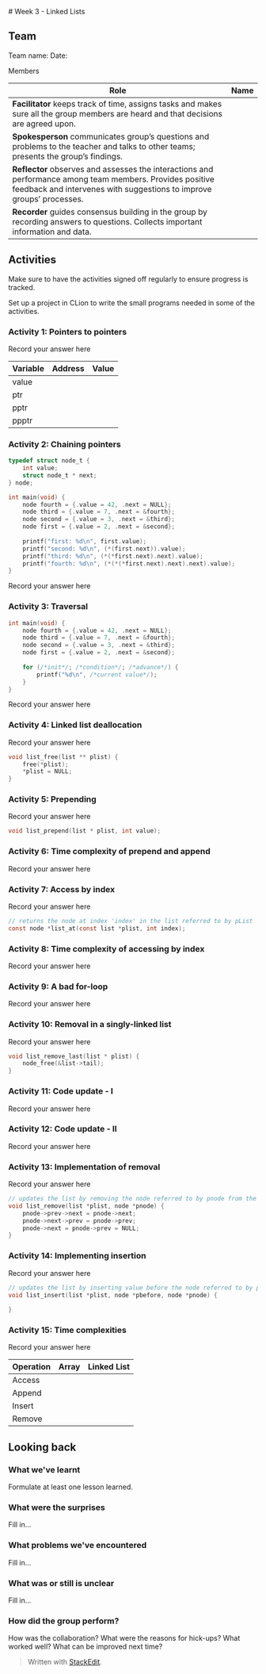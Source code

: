 ﻿﻿﻿# Week 3 - Linked Lists

## Team

Team name:
Date:

Members

| Role                                                                                                                                                                          | Name |
|-------------------------------------------------------------------------------------------------------------------------------------------------------------------------------|------|
| **Facilitator** keeps track of time, assigns tasks and makes sure all the group members are heard and that decisions are agreed upon.                                             |      |
| **Spokesperson** communicates group’s questions and problems to the teacher and talks to other teams; presents the group’s findings.                                              |      |
| **Reflector** observes and assesses the interactions and performance among team members. Provides positive feedback and intervenes with suggestions to improve groups’ processes. |      |
| **Recorder** guides consensus building in the group by recording answers to questions. Collects important information and data.                                                   |      |

## Activities
Make sure to have the activities signed off regularly to ensure progress is tracked.

Set up a project in CLion to write the small programs needed in some of the activities.

### Activity 1: Pointers to pointers

Record your answer here

| Variable    | Address               | Value |
| ----------- | --------------------- | ----------- |
| value       |                       |  |
| ptr         |                       |  |
| pptr        |                       |  |
| ppptr       |                       |  |

### Activity 2: Chaining pointers

```c
typedef struct node_t {
	int value;
	struct node_t * next;
} node;

int main(void) {
	node fourth = {.value = 42, .next = NULL};
	node third = {.value = 7, .next = &fourth};
	node second = {.value = 3, .next = &third};
	node first = {.value = 2, .next = &second};
	
	printf("first: %d\n", first.value);
	printf("second: %d\n", (*(first.next)).value);
	printf("third: %d\n", (*(*first.next).next).value);
	printf("fourth: %d\n", (*(*(*first.next).next).next).value);
}
```
Record your answer here

### Activity 3: Traversal

```c
int main(void) {
	node fourth = {.value = 42, .next = NULL};
	node third = {.value = 7, .next = &fourth};
	node second = {.value = 3, .next = &third};
	node first = {.value = 2, .next = &second};
	
	for (/*init*/; /*condition*/; /*advance*/) {
		printf("%d\n", /*current value*/);
	}
}
```

Record your answer here

### Activity 4: Linked list deallocation

Record your answer here

```c
void list_free(list ** plist) {
	free(*plist);
	*plist = NULL;
}
```

### Activity 5: Prepending

Record your answer here

```c
void list_prepend(list * plist, int value);
```

### Activity 6: Time complexity of prepend and append

Record your answer here

### Activity 7: Access by index

Record your answer here

```c
// returns the node at index 'index' in the list referred to by pList
const node *list_at(const list *plist, int index);
```

### Activity 8: Time complexity of accessing by index

Record your answer here

### Activity 9: A bad for-loop

Record your answer here

### Activity 10: Removal in a singly-linked list

Record your answer here

```c
void list_remove_last(list * plist) {
	node_free(&list->tail);
}
```

### Activity 11: Code update - I


Record your answer here

### Activity 12: Code update - II

Record your answer here

### Activity 13: Implementation of removal

Record your answer here

```c
// updates the list by removing the node referred to by pnode from the list
void list_remove(list *plist, node *pnode) {
	pnode->prev->next = pnode->next;
	pnode->next->prev = pnode->prev;
	pnode->next = pnode->prev = NULL;
}
```

### Activity 14: Implementing insertion

Record your answer here

```c
// updates the list by inserting value before the node referred to by pInsertionPoint
void list_insert(list *plist, node *pbefore, node *pnode) {
    
}
```

### Activity 15: Time complexities

Record your answer here

| Operation       | Array                      | Linked List |
| --------------- | -------------------------- | ----------- |
| Access          |                            | |
| Append          |                            | |
| Insert          |                            | |
| Remove          |                            | |


## Looking back

### What we've learnt

Formulate at least one lesson learned.

### What were the surprises

Fill in...

### What problems we've encountered

Fill in...

### What was or still is unclear

Fill in...

### How did the group perform?

How was the collaboration? What were the reasons for hick-ups? What worked well? What can be improved next time?





> Written with [StackEdit](https://stackedit.io/).
